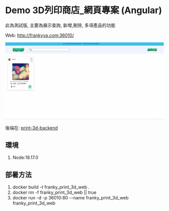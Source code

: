 # Demo 3D列印商店_網頁專案 (Angular)

此為測試版, 主要為展示查詢, 新增,刪除, 多項產品的功能 

Web: http://frankyya.com:36010/

![](./doc/demo-print-3d-web.gif)

後端在: [print-3d-backend](https://github.com/franky3020/DogeStore)

## 環境
1. Node:18.17.0

## 部暑方法

1. docker build -t franky_print_3d_web .
2. docker rm -f franky_print_3d_web || true
3. docker run -d -p 36010:80 --name franky_print_3d_web franky_print_3d_web


